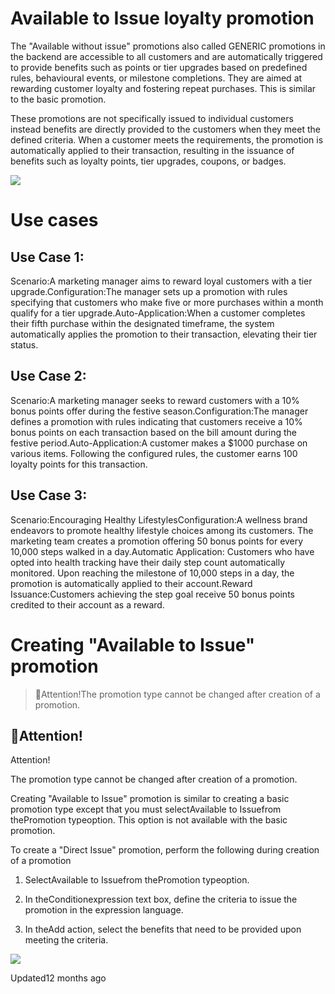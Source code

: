 # Available to Issue loyalty promotion

The "Available without issue" promotions also called GENERIC promotions in the backend are accessible to all customers and are automatically triggered to provide benefits such as points or tier upgrades based on predefined rules, behavioural events, or milestone completions. They are aimed at rewarding customer loyalty and fostering repeat purchases. This is similar to the basic promotion.

These promotions are not specifically issued to individual customers instead benefits are directly provided to the customers when they meet the defined criteria. When a customer meets the requirements, the promotion is automatically applied to their transaction, resulting in the issuance of benefits such as loyalty points, tier upgrades, coupons, or badges.

![](https://files.readme.io/15eb133-GENERIC_PROMOTION.jpeg)

# Use cases

## Use Case 1:

Scenario:A marketing manager aims to reward loyal customers with a tier upgrade.Configuration:The manager sets up a promotion with rules specifying that customers who make five or more purchases within a month qualify for a tier upgrade.Auto-Application:When a customer completes their fifth purchase within the designated timeframe, the system automatically applies the promotion to their transaction, elevating their tier status.

## Use Case 2:

Scenario:A marketing manager seeks to reward customers with a 10% bonus points offer during the festive season.Configuration:The manager defines a promotion with rules indicating that customers receive a 10% bonus points on each transaction based on the bill amount during the festive period.Auto-Application:A customer makes a $1000 purchase on various items. Following the configured rules, the customer earns 100 loyalty points for this transaction.

## Use Case 3:

Scenario:Encouraging Healthy LifestylesConfiguration:A wellness brand endeavors to promote healthy lifestyle choices among its customers. The marketing team creates a promotion offering 50 bonus points for every 10,000 steps walked in a day.Automatic Application: Customers who have opted into health tracking have their daily step count automatically monitored. Upon reaching the milestone of 10,000 steps in a day, the promotion is automatically applied to their account.Reward Issuance:Customers achieving the step goal receive 50 bonus points credited to their account as a reward.

# Creating "Available to Issue" promotion

> 🚧Attention!The promotion type cannot be changed after creation of a promotion.

## 🚧Attention!

Attention!

The promotion type cannot be changed after creation of a promotion.

Creating "Available to Issue" promotion is similar to creating a basic promotion type except that you must selectAvailable to Issuefrom thePromotion typeoption. This option is not available with the basic promotion.

To create a  "Direct Issue" promotion, perform the following during creation of a promotion

1. SelectAvailable to Issuefrom thePromotion typeoption.

2. In theConditionexpression text box, define the criteria to issue the promotion in the expression language.

3. In theAdd action, select the benefits that need to be provided upon meeting the criteria.

![](https://files.readme.io/61be02e-Available_to_issue.gif)

Updated12 months ago